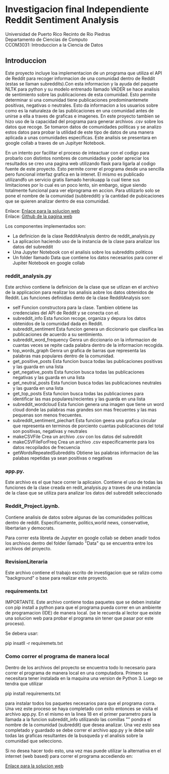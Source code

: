 # Investigacion final Independiente Reddit Sentiment Analysis
Universidad de Puerto Rico Recinto de Rio Piedras<br>
Departamento de Ciencias de Computo<br>
CCOM3031: Introduccion a la Ciencia de Datos<br>

## Introduccion

Este proyecto incluye loa implementacion de un programa que utiliza el API de Reddit para recoger informacion de una comunidad dentro de Reddit (estas se llaman subreddits).Con esta informacion y la ayuda del paquete NLTK para python y su modelo entrenado llamado VADER se hace analisis de sentimiento sobre las publicaciones de esta comunidad. Esto permite determinar si una comunidad tiene publicaciones predominantemete positivas, negativas o neutrales. Esto da informacion a los usuarios sobre como es la naturaleza de las publicaciones en una comunidad antes de unirse a ella a traves de graficas e imagenes. En este proyecto tambien se hizo uso de la capacidad del programa para generar archivos .csv sobre los datos que recoge. Se tomaron datos de comunidades politicas y se analizo estos datos para probar la utilidad de este tipo de datos de una manera aplicada a unas comunidades especificas. Este analisis se presentara en google collab a traves de un Jupityer Notebook. 

En un intento por facilitar el proceso de inteactuar con el codigo para probarlo con distintos nombres de comunidades y poder apreciar los resultados se creo una pagina web utilizando flask para ligarla al codigo fuente de este proyecto. Esto permite correr el programa desde una sencilla pero funcional interfaz grafica en la intenet. El mismo es publicado utilizandfo un servicio gratis llamado herokuapp la cual tiene sus limitaciones por lo cual es un poco lento, sin embargo, sigue siendo totalmente funcional para ver elprograma en accion. Para utilizarlo solo se pone el nombre de la comunidad (subbreddit) y la cantidad de pubicaciones que se quieren analizar dentro de esa comunidad.

Enlace:
[Enlace para la solucion web](https://redditanalisys.herokuapp.com/)
<br>
Enlace:
[Github de la pagina web](https://github.com/jasielrt95/Reddit-Flask-Website)

Los componentes implementados son:
- La definicion de la clase RedditAnalysis dentro de reddit_analysis.py
- La aplicacion haciendo uso de la instancia de la clase para analizar los datos del subreddit
- Una Jupyter Notebook con el analisis sobre los subreddits politicos
- Un folder llamado Data que contiene los datos necesarios para correr el Jupiter Notebook en google collab

### reddit_analysis.py

Este archivo contiene la definicion de la clase que se utlizan en el archivo de la applicacion para realizar los analisis aobre los datos obtenidos de Reddit. Las funciones definidias dento de la clase RedditAnalysis son: 

* self 
    Funcion constructora para la clase. Tambien obtiene las credenciales del API de Reddit y se conecta con el. 
* subreddit_info 
    Esta funcion recoge, organiza y depura los datos obtenidos de la comunidad dada en Reddit.
* subreddit_sentiment
    Esta funcion genera un diccionario que clasifica las publicaciones de acuerdo a su sentimiento.
* subreddit_word_frequency
    Genra un diccionario on la informacion de cuantas veces se repite cada palabra dentro de la informacion recogida. 
* top_words_graph
    Genra un grafica de barras que representa las palabras mas populares dentro de la comunidad. 
* get_positive_posts
    Esta funcion busca todas las publicaciones positivas y las guarda en una lista
* get_negative_posts
    Esta funcion busca todas las publicaciones negativas y las guarda en una lista
* get_neutral_posts
    Esta funcion busca todas las publicaciones neutrales y las guarda en una lista
* get_top_posts
    Esta funcion busca todas las publicaciones para identificar las mas populares/recientes y las guarda en una lista
* subreddit_wordcloud
    Esta funcion genera una imagen que tiene un word cloud donde las palabras mas grandes son mas frecuentes y las mas pequenas son menos frecuentes.
* subreddit_sentiment_piechart
    Esta funcion geera una grafica circular que representa en terminos de porciento cuantas publicaciones del total son positivas, negativas y neutrales
* makeCSVFile
    Crea un archivo .csv con los datos del subreddit
* makeCSVFileForFreq
    Crea un archivo .csv especificamente para los datos recopilados de frecuencia
* getWordsRepeatedSubreddits
    Obtiene las palabras informacion de las palabas repetidas ya sean positivas o negativas
     
### app.py.

Este archivo es el que hace correr la aplicaion. Contiene el uso de todas las funciones de la clase creada en redit_analysis.py a traves de una instancia de la clase que se utiliza para analizar los datos del subreddit seleccionado

### Reddit_Project.ipynb.

Contiene analisis de datos sobre algunas de las comunidades politicas dentro de reddit. Especificamente, politics,world news, conservative, libertarian y democrats. 

Para correr esta libreta de Jupyter en google collab se deben anadir todos los archivos dentro del folder llamado "Data" qu se encuentra entre los archivos del proyecto.

### RevisionLiteraria

Este archivo contiene el trabajo escrito de investigacion que se ralizo como "background" o base para realizar este proyecto.

### requirements.txt

IMPORTANTE. Este archivo contiene todas paquetes que se deben instalar con pip install a python para que el programa pueda correr en un ambiente de programacion (IDE) de manera local. (se le recuerda al lector que existe una solucion web para probar el programa sin tener que pasar por este proceso).

Se debera usar:

pip insatll -r requiremets.txt 


### Como correr el programa de manera local 

Dentro de los archivos del proyecto se encuentra todo lo necesario para correr el programa de manera local en una computadora. Primero se necesitara tener instalada en la maquina una version de Python 3.  Luego se tendra que utilizar

pip install requirements.txt 

para instalar todos los paquetes necesarios para que el programa corra. Una vez este proceso se haya completado con exito entonces se visita el archivo app.py. En el mismo en la linea 18 en el primer parametro para la llamada a la funcion subreddit_info utilizando las comillas "" pondra el nombre de la comunidad (subreddit) que desea analizar. Una vez esto sea completado y guardado se debe correr el archivo app.py y le debe salir todas las graficas resultantes de la busqueda y el analisis sobre la comunidad que selecciono.

Si no desea hacer todo esto, una vez mas puede utilizar la alternativa en el internet (web based) para correr el programa accediendo en:

[Enlace para la solucion web](https://redditanalisys.herokuapp.com/)
